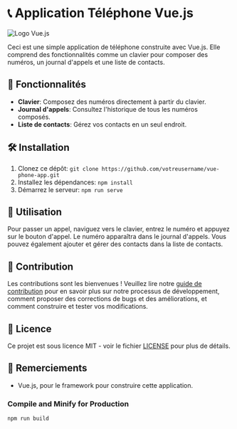 # 📞 Application Téléphone Vue.js

![Logo Vue.js](https://vuejs.org/images/logo.png)

Ceci est une simple application de téléphone construite avec Vue.js. Elle comprend des fonctionnalités comme un clavier pour composer des numéros, un journal d'appels et une liste de contacts.

## 🚀 Fonctionnalités

- **Clavier**: Composez des numéros directement à partir du clavier.
- **Journal d'appels**: Consultez l'historique de tous les numéros composés.
- **Liste de contacts**: Gérez vos contacts en un seul endroit.

## 🛠️ Installation

1. Clonez ce dépôt: `git clone https://github.com/votreusername/vue-phone-app.git`
2. Installez les dépendances: `npm install`
3. Démarrez le serveur: `npm run serve`

## 📝 Utilisation

Pour passer un appel, naviguez vers le clavier, entrez le numéro et appuyez sur le bouton d'appel. Le numéro apparaîtra dans le journal d'appels. Vous pouvez également ajouter et gérer des contacts dans la liste de contacts.

## 📖 Contribution

Les contributions sont les bienvenues ! Veuillez lire notre [guide de contribution](CONTRIBUTING.md) pour en savoir plus sur notre processus de développement, comment proposer des corrections de bugs et des améliorations, et comment construire et tester vos modifications.

## 📄 Licence

Ce projet est sous licence MIT - voir le fichier [LICENSE](LICENSE) pour plus de détails.

## 🙏 Remerciements

- Vue.js, pour le framework pour construire cette application.

### Compile and Minify for Production

```sh
npm run build
```
